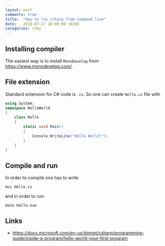 ```yaml
---
layout: post
comments: true
title:  "How to run csharp from command line"
date:   2018-07-17 18:00:00 +0200
categories: ruby
---
```


## Installing compiler

The easiest way is to install `MonoDevelop` from <https://www.monodevelop.com/>.

## File extension

Standard extension for C# code is `.cs`. So one can create `Hello.cs` file with

``` csharp
using System;
namespace HelloWorld
{
    class Hello 
    {
        static void Main() 
        {
            Console.WriteLine("Hello World!");
        }
    }
}
```

## Compile and run

In order to compile one has to write

``` shell
mcs Hello.cs
```
and in order to run:

``` shell
mono Hello.exe
```

## Links

* <https://docs.microsoft.com/en-us/dotnet/csharp/programming-guide/inside-a-program/hello-world-your-first-program>
